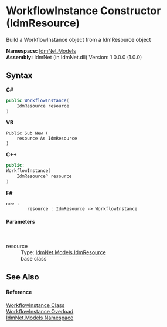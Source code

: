 # WorkflowInstance Constructor (IdmResource)
 

Build a WorkflowInstance object from a IdmResource object

**Namespace:**&nbsp;<a href="N_IdmNet_Models">IdmNet.Models</a><br />**Assembly:**&nbsp;IdmNet (in IdmNet.dll) Version: 1.0.0.0 (1.0.0)

## Syntax

**C#**<br />
``` C#
public WorkflowInstance(
	IdmResource resource
)
```

**VB**<br />
``` VB
Public Sub New ( 
	resource As IdmResource
)
```

**C++**<br />
``` C++
public:
WorkflowInstance(
	IdmResource^ resource
)
```

**F#**<br />
``` F#
new : 
        resource : IdmResource -> WorkflowInstance
```


#### Parameters
&nbsp;<dl><dt>resource</dt><dd>Type: <a href="T_IdmNet_Models_IdmResource">IdmNet.Models.IdmResource</a><br />base class</dd></dl>

## See Also


#### Reference
<a href="T_IdmNet_Models_WorkflowInstance">WorkflowInstance Class</a><br /><a href="Overload_IdmNet_Models_WorkflowInstance__ctor">WorkflowInstance Overload</a><br /><a href="N_IdmNet_Models">IdmNet.Models Namespace</a><br />